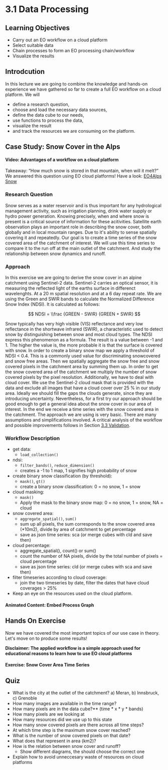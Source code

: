 # 3.1 Data Processing

## Learning Objectives
- Carry out an EO workflow on a cloud platform
- Select suitable data
- Chain processes to form an EO processing chain/workflow
- Visualize the results

## Introdcution
In this lecture we are going to combine the knowledge and hands-on experience we have gathered so far to create a full EO workflow on a cloud platform.
We will  
- define a research question,
- choose and load the necessary data sources, 
- define the data cube to our needs, 
- use functions to process the data, 
- visualize the result
- and track the resources we are consuming on the platform.

## Case Study: Snow Cover in the Alps

#### Video: Advantages of a workflow on a cloud platform
Takeaway: “How much snow is stored in that mountain, when will it melt?” We answered this question using EO cloud platforms! Have a look: [EO4Alps Snow](https://waterjade.com/eo4alps-snow/)

### Research Question
Snow serves as a water reservoir and is thus important for any hydrological management activity, such as irrigation planning, drink water supply or hydro power generation. Knowing precisely, when and where snow is present is a critical source of information for these acitivities. Satellite earth observation plays an important role in describing the snow cover, both globally and in local mountain ranges. Due to it's ability to sense spatially covering it and repeatedly. Our goal is to create a time series of the snow covered area of the catchment of interest. We will use this time series to compare it to the run off at the main outlet of the catchment. And study the relationship between snow dynamics and runoff.

### Approach
In this exercise we are going to derive the snow cover in an alpine catchment using Sentinel-2 data. Sentinel-2 carries an optical sensor, it is measuring the reflected light of the earths surface in differenct wavelenghts. At a 20 m spatial resolution and at a 6 day repeat rate. We are using the Green and SWIR bands to calculate the Normalized Difference Snow Index (NDSI). It is calculated as follows:

$$ NDSI = \\frac {GREEN - SWIR} {GREEN + SWIR} $$

Snow typically has very high visible (VIS) reflectance and very low reflectance in the shortwave infrared (SWIR), a characteristic used to detect snow by distinguishing between snow and most cloud types. The NDSI express this phenomenon as a formula. The result is a value between -1 and 1. The higher the value is, the more probable it is that the surface is covered with snow. In order to create a binary snow map we apply a threshold of NDSI < 0.4. This is a commonly used value for discriminating snowcovered and snow free areas. Then we spatially aggregate the snow free and snow covered pixels in the catchment area by summing them up. In order to get the snow covered area of the catchment we multiply the number of snow covered pixels by the pixel resolution. Additionally, we have to deal with cloud cover. We use the Sentinel-2 cloud mask that is provided with the data and exclude all images that have a cloud cover over 25 % in our study area. Ideally we should fill the gaps the clouds generate, since they are introducing uncertainty. Nevertheless, for a first try our approach should be good enough to get a general idea about the snow cover in our area of interest. In the end we receive a time series with the snow covered area in the catchment. 
The approach we are using is very basic. There are many assumptions and simplifications involved. A critical analysis of the workflow and possible improvements follows in Section [3.3 Validation](https://github.com/EO-College/cubes-and-clouds/blob/main/lectures/3.3_validation/3.3_validation.md#critically-analyse-a-workflow).


### Workflow Description
- get data:
  - `load_collection()`
- ndsi:
  - `filter_bands()`, `reduce_dimension()`
  - creates a -1 to 1 map, 1 signifies high probability of snow
- create binary snow classification (by threshold):
  - `mask()`, `gt()`
  - create a binary snow classification: 0 = no snow, 1 = snow
- cloud masking:
  - `mask()`
  - Apply the mask to the binary snow map: 0 = no snow, 1 = snow, NA = cloud
- snow covered area:
  - `aggregate_spatial()`, `sum()`
  - sum up all pixels, the sum corresponds to the snow covered area (*10m2), divide by area of catchment to get percentage
  - save as json time series: sca (or merge cubes with cld and save then)
- cloud percentage:
  -  aggregate_spatial(), count() or sum()
  -  count the number of NA pixels, divide by the total number of pixels = cloud percentage
  -  save as json time series: cld (or merge cubes with sca and save then)
- filter timeseries according to cloud coverage:
  - join the two timeseries by date, filter the dates that have cloud coverages > 25%
- Keep an eye on the resources used on the cloud platform. 

#### Animated Content: Embed Process Graph

## Hands On Exercise
Now we have covered the most important topics of our use case in theory. Let's move on to produce some results!

**Disclaimer: The applied workflow is a simple approach used for educational reasons to learn how to use EO cloud platforms**

#### Exercise: Snow Cover Area Time Series

## Quiz
- What is the city at the outlet of the catchment? a) Meran, b) Innsbruck, c) Grenoble
- How many images are available in the time range?
- How many pixels are in the data cube?** (time * x * y * bands)
- How many pixels are we looking at
- How many resources did we use up to this state
- How many snow covered pixels are there across all time steps?
- At which time step is the maximum snow cover reached? 
- What is the number of snow covered pixels on that date?
- What does that represent in area (km2)?
- How is the relation between snow cover and runoff?
  - Show different diagrams, the should choose the correct one
- Explain how to avoid unneccesary waste of resources on cloud platforms


